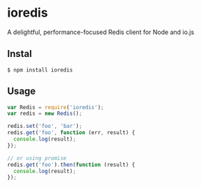 ioredis
========
A delightful, performance-focused Redis client for Node and io.js

Instal
------

```shell
$ npm install ioredis
```

Usage
------

```javascript
var Redis = require('ioredis');
var redis = new Redis();

redis.set('foo', 'bar');
redis.get('foo', function (err, result) {
  console.log(result);
});

// or using promise
redis.get('foo').then(function (result) {
  console.log(result);
});
```
